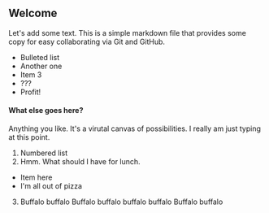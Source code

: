 ## Welcome

Let's add some text. This is a simple markdown file that provides some copy for easy collaborating via Git and GitHub.

- Bulleted list
- Another one
- Item 3
- ???
- Profit!

#### What else goes here?

Anything you like. It's a virutal canvas of possibilities. I really am just typing at this point.

1. Numbered list
2. Hmm. What should I have for lunch.
  - Item here
  - I'm all out of pizza
3. Buffalo buffalo Buffalo buffalo buffalo buffalo Buffalo buffalo
